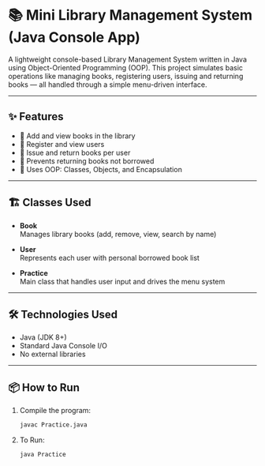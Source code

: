# 📚 Mini Library Management System (Java Console App)

A lightweight console-based Library Management System written in Java using Object-Oriented Programming (OOP). This project simulates basic operations like managing books, registering users, issuing and returning books — all handled through a simple menu-driven interface.

---

## ✨ Features

- 📖 Add and view books in the library
- 👤 Register and view users
- 🔄 Issue and return books per user
- 🚫 Prevents returning books not borrowed
- 🧠 Uses OOP: Classes, Objects, and Encapsulation

---

## 🏗️ Classes Used

- **Book**  
  Manages library books (add, remove, view, search by name)

- **User**  
  Represents each user with personal borrowed book list

- **Practice**  
  Main class that handles user input and drives the menu system

---

## 🛠️ Technologies Used

- Java (JDK 8+)
- Standard Java Console I/O
- No external libraries

---

## 📦 How to Run

1. Compile the program:
   ```bash
   javac Practice.java
2. To Run:
   ```bash
   java Practice
